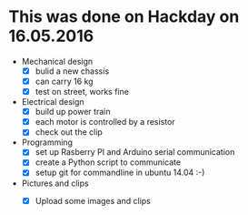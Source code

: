 # This was done on Hackday on 16.05.2016

* Mechanical design
  - [x] bulid a new chassis
  - [x] can carry 16 kg 
  - [x] test on street, works fine

* Electrical design
  - [x] build up power train
  - [x] each motor is controlled by a resistor
  - [x] check out the clip

* Programming 
  - [x] set up Rasberry PI and Arduino serial communication
  - [x] create a Python script to communicate
  - [x] setup git for commandline in ubuntu 14.04 :-)

* Pictures and clips
  - [x] Upload some images and clips

